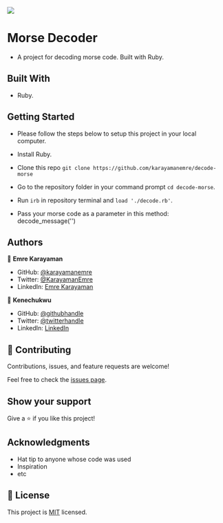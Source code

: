 ![](https://img.shields.io/badge/Microverse-blueviolet)

# Morse Decoder

- A project for decoding morse code. Built with Ruby.

## Built With

- Ruby.

## Getting Started

- Please follow the steps below to setup this project in your local computer.

- Install Ruby.
- Clone this repo `git clone https://github.com/karayamanemre/decode-morse`
- Go to the repository folder in your command prompt `cd decode-morse`.
- Run `irb` in repository terminal and `load './decode.rb'`.
- Pass your morse code as a parameter in this method: decode_message('')

## Authors

👤 **Emre Karayaman**

- GitHub: [@karayamanemre](https://github.com/karayamanemre)
- Twitter: [@KarayamanEmre](https://twitter.com/KarayamanEmre)
- LinkedIn: [Emre Karayaman](https://www.linkedin.com/in/emre-karayaman-a7b45b243/)

👤 **Kenechukwu**

- GitHub: [@githubhandle](https://github.com/kene-creator)
- Twitter: [@twitterhandle](https://twitter.com/kay_yung1)
- LinkedIn: [LinkedIn](https://linkedin.com/in/keneagagwu)

## 🤝 Contributing

Contributions, issues, and feature requests are welcome!

Feel free to check the [issues page](../../issues/).

## Show your support

Give a ⭐️ if you like this project!

## Acknowledgments

- Hat tip to anyone whose code was used
- Inspiration
- etc

## 📝 License

This project is [MIT](./LICENSE.md) licensed.
